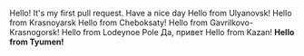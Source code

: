 Hello! It's my first pull request. Have a nice day
Hello from Ulyanovsk!
Hello from Krasnoyarsk
Hello from Cheboksaty!
Hello from Gavrilkovo-Krasnogorsk!
Hello from Lodeynoe Pole
Да, привет
Hello from Kazan!
**Hello from Tyumen!**
